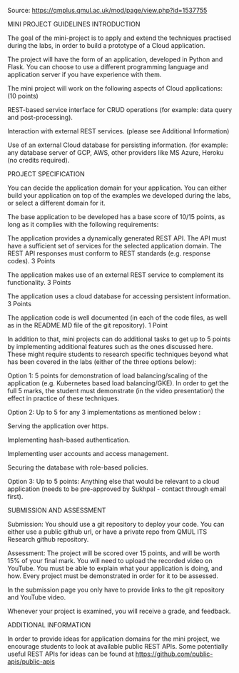 Source: https://qmplus.qmul.ac.uk/mod/page/view.php?id=1537755

MINI PROJECT GUIDELINES
INTRODUCTION


The goal of the mini-project is to apply and extend the techniques practised during the labs, in order to build a prototype of a Cloud application.

The project will have the form of an application, developed in Python and Flask. You can choose to use a different programming language and application server if you have experience with them.

The mini project will work on the following aspects of Cloud applications: (10 points)

REST-based service interface for CRUD operations (for example: data query and post-processing).

Interaction with external REST services. (please see Additional Information)

Use of an external Cloud database for persisting information. (for example: any database server of GCP, AWS, other providers like MS Azure, Heroku (no credits required).

PROJECT SPECIFICATION

You can decide the application domain for your application. You can either build your application on top of the examples we developed during the labs, or select a different domain for it.

The base application to be developed has a base score of 10/15 points, as long as it complies with the following requirements:

The application provides a dynamically generated REST API. The API must have a sufficient set of services for the selected application domain. The REST API responses must conform to REST standards (e.g. response codes).  3 Points

The application makes use of an external REST service to complement its functionality. 3 Points

The application uses a cloud database for accessing persistent information. 3 Points

The application code is well documented (in each of the code files, as well as in the README.MD file of the git repository). 1 Point

In addition to that, mini projects can do additional tasks to get up to 5 points by implementing additional features such as the ones discussed here. These might require students to research specific techniques beyond what has been covered in the labs (either of the three options below):

Option 1: 5 points for demonstration of load balancing/scaling of the application (e.g. Kubernetes based load balancing/GKE). In order to get the full 5 marks, the student must demonstrate (in the video presentation) the effect in practice of these techniques.

Option 2: Up to 5 for any 3 implementations as mentioned below  :

Serving the application over https.

Implementing hash-based authentication.

Implementing user accounts and access management.

Securing the database with role-based policies.

Option 3: Up to 5 points: Anything else that would be relevant to a cloud application (needs to be pre-approved by Sukhpal - contact through email first).

SUBMISSION AND ASSESSMENT

Submission: You should use a git repository to deploy your code. You can either use a public github url, or have a private repo from QMUL ITS Research github repository.

Assessment: The project will be scored over 15 points, and will be worth 15% of your final mark. You will need to upload the recorded video on YouTube. You must be able to explain what your application is doing, and how. Every project must be demonstrated in order for it to be assessed.

In the submission page you only have to provide links to the git repository and YouTube video.

Whenever your project is examined, you will receive a grade, and feedback.

ADDITIONAL INFORMATION

In order to provide ideas for application domains for the mini project, we encourage students to look at available public REST APIs. Some potentially useful REST APIs for ideas can be found at https://github.com/public-apis/public-apis